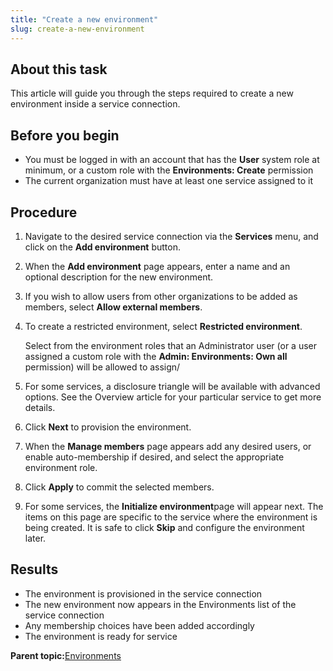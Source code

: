 ```yaml
---
title: "Create a new environment"
slug: create-a-new-environment
---
```



## About this task

This article will guide you through the steps required to create a new environment inside a service connection.

## Before you begin

-   You must be logged in with an account that has the **User** system role at minimum, or a custom role with the **Environments: Create** permission
-   The current organization must have at least one service assigned to it

## Procedure

1.  Navigate to the desired service connection via the **Services** menu, and click on the **Add environment** button.

2.  When the **Add environment** page appears, enter a name and an optional description for the new environment.

3.  If you wish to allow users from other organizations to be added as members, select **Allow external members**.

4.  To create a restricted environment, select **Restricted environment**.

    Select from the environment roles that an Administrator user \(or a user assigned a custom role with the **Admin: Environments: Own all** permission\) will be allowed to assign/

5.  For some services, a disclosure triangle will be available with advanced options. See the Overview article for your particular service to get more details.

6.  Click **Next** to provision the environment.

7.  When the **Manage members** page appears add any desired users, or enable auto-membership if desired, and select the appropriate environment role.

8.  Click **Apply** to commit the selected members.

9.  For some services, the **Initialize environment**page will appear next. The items on this page are specific to the service where the environment is being created. It is safe to click **Skip** and configure the environment later.


## Results

-   The environment is provisioned in the service connection
-   The new environment now appears in the Environments list of the service connection
-   Any membership choices have been added accordingly
-   The environment is ready for service

**Parent topic:**[Environments](environments.md)

